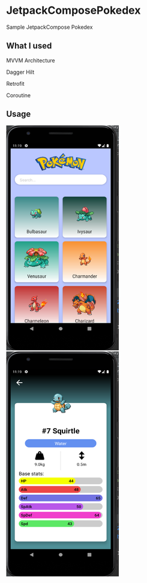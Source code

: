 # JetpackComposePokedex

Sample JetpackCompose Pokedex

## What I used
MVVM Architecture

Dagger Hilt

Retrofit

Coroutine

## Usage

<img src="https://github.com/ZeynelErdiKarabulut/JetpackComposePokedex/blob/master/screenshot/1.png" width="300" height="600">
<img src="https://github.com/ZeynelErdiKarabulut/JetpackComposePokedex/blob/master/screenshot/2.png" width="300" height="600">

